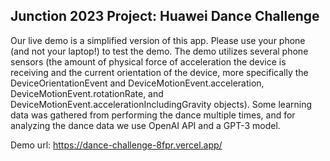## Junction 2023 Project: Huawei Dance Challenge

Our live demo is a simplified version of this app. Please use your phone (and not your laptop!) to test the demo. The demo utilizes several phone sensors (the amount of physical force of acceleration the device is receiving and the current orientation of the device, more specifically the DeviceOrientationEvent and DeviceMotionEvent.acceleration, DeviceMotionEvent.rotationRate, and DeviceMotionEvent.accelerationIncludingGravity objects). Some learning data was gathered from performing the dance multiple times, and for analyzing the dance data we use OpenAI API and a GPT-3 model.

Demo url: https://dance-challenge-8fpr.vercel.app/
